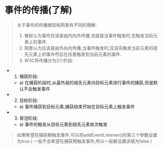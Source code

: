 #   事件的传播(了解)

>   关于事件的传播微软和网景有不同的理解:
>   1. 微软认为事件应该是由内向外传播,也就是当事件触发时,先触发当前元素上的事件.
>   2. 网景认为应该是由外向内传播,当事件触发时,应该先触发当前元素的祖先元素上的事件然后在往里触发到当前元素的事件.
>   3. W3C将传播分为3个阶段:

+   1. 捕获阶段:
    - a) 在捕获阶段时,从最外层的祖先元素向目标元素进行事件的捕获,但是默认不会触发事件

+   2. 目标阶段:
    - a) 事件捕获到目标元素,捕获结束开始在目标元素上触发事件

+   3. 冒泡阶段:
    - a) 事件的触发从目标元素到祖先元素依次触发
    
> 如果希望在捕获期触发事件,可以将addEventListener()的第三个参数设置为true ( 一般不会希望在捕获期触发事件,所以一般都设置该值为false )


